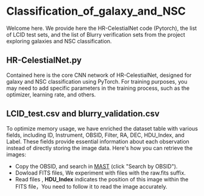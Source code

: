 # Classification_of_galaxy_and_NSC
Welcome here. We provide here the HR-CelestialNet code (Pytorch), the list of LCID test sets, and the list of Blurry verification sets from the project exploring galaxies and NSC classification.
## HR-CelestialNet.py
Contained here is the core CNN network of HR-CelestialNet, designed for galaxy and NSC classification using PyTorch. For training purposes, you may need to add specific parameters in the training process, such as the optimizer, learning rate, and others.
## LCID_test.csv and blurry_validation.csv
To optimize memory usage, we have enriched the dataset table with various fields, including ID, Instrument, OBSID, Filter, RA, DEC, HDU_Index, and Label. These fields provide essential information about each observation instead of directly storing the image data. Here's how you can retrieve the images:
- Copy the OBSID, and search in [MAST](https://mast.stsci.edu/portal/Mashup/Clients/Mast/Portal.html) (click "Search by OBSID").
- Dowload FITS files,  We experiment with files with the raw.fits suffix.
- Read files ,  **HDU_Index** indicates the position of this image within the FITS file，You need to follow it to read the image accurately.
